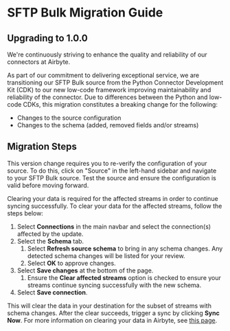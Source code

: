 # SFTP Bulk Migration Guide

## Upgrading to 1.0.0

We're continuously striving to enhance the quality and reliability of our connectors at Airbyte.

As part of our commitment to delivering exceptional service, we are transitioning our SFTP Bulk source from the Python Connector Development Kit (CDK) to our new low-code framework improving maintainability and reliability of the connector. Due to differences between the Python and low-code CDKs, this migration constitutes a breaking change for the following:

- Changes to the source configuration
- Changes to the schema (added, removed fields and/or streams)

## Migration Steps

This version change requires you to re-verify the configuration of your source. To do this, click on "Source" in the left-hand sidebar and navigate to your SFTP Bulk source. Test the source and ensure the configuration is valid before moving forward.

Clearing your data is required for the affected streams in order to continue syncing successfully. To clear your data for the affected streams, follow the steps below:

1. Select **Connections** in the main navbar and select the connection(s) affected by the update.
2. Select the **Schema** tab.
   1. Select **Refresh source schema** to bring in any schema changes. Any detected schema changes will be listed for your review.
   2. Select **OK** to approve changes.
3. Select **Save changes** at the bottom of the page.
   1. Ensure the **Clear affected streams** option is checked to ensure your streams continue syncing successfully with the new schema.
4. Select **Save connection**.

This will clear the data in your destination for the subset of streams with schema changes. After the clear succeeds, trigger a sync by clicking **Sync Now**. For more information on clearing your data in Airbyte, see [this page](https://docs.airbyte.com/operator-guides/reset).
